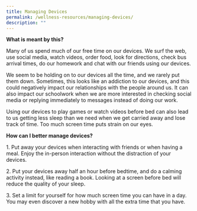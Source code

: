 ```yaml
---
title: Managing Devices
permalink: /wellness-resources/managing-devices/
description: ""
---
```



**What is meant by this?**

Many of us spend much of our free time on our devices. We surf the web, use social media, watch videos, order food, look for directions, check bus arrival times, do our homework and chat with our friends using our devices.

We seem to be holding on to our devices all the time, and we rarely put them down. Sometimes, this looks like an addiction to our devices, and this could negatively impact our relationships with the people around us. It can also impact our schoolwork when we are more interested in checking social media or replying immediately to messages instead of doing our work.

Using our devices to play games or watch videos before bed can also lead to us getting less sleep than we need when we get carried away and lose track of time. Too much screen time puts strain on our eyes.

**How can I better manage devices?**

1\. Put away your devices when interacting with friends or when having a meal. Enjoy the in-person interaction without the distraction of your devices.

2\. Put your devices away half an hour before bedtime, and do a calming activity instead, like reading a book. Looking at a screen before bed will reduce the quality of your sleep.

3\. Set a limit for yourself for how much screen time you can have in a day. You may even discover a new hobby with all the extra time that you have.